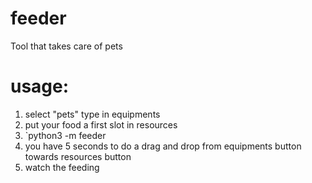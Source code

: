 # feeder
Tool that takes care of pets

# usage:
1. select "pets" type in equipments
2. put your food a first slot in resources
3. `python3 -m feeder <pets count>
4. you have 5 seconds to do a drag and drop from equipments button towards resources button
5. watch the feeding